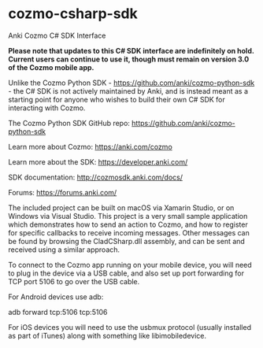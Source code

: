 # cozmo-csharp-sdk
Anki Cozmo C# SDK Interface

**Please note that updates to this C# SDK interface are indefinitely on hold. Current users can continue to use it, though must remain on version 3.0 of the Cozmo mobile app.**

Unlike the Cozmo Python SDK - https://github.com/anki/cozmo-python-sdk - the C# SDK is not actively maintained by Anki, and is instead meant as a starting point for anyone who wishes to build their own C# SDK for interacting with Cozmo.

The Cozmo Python SDK GitHub repo: https://github.com/anki/cozmo-python-sdk

Learn more about Cozmo: https://anki.com/cozmo

Learn more about the SDK: https://developer.anki.com/

SDK documentation: http://cozmosdk.anki.com/docs/

Forums: https://forums.anki.com/



The included project can be built on macOS via Xamarin Studio, or on Windows via Visual Studio. This project is a very small sample application which demonstrates how to send an action to Cozmo, and how to register for specific callbacks to receive incoming messages.  Other messages can be found by browsing the CladCSharp.dll assembly, and can be sent and received using a similar approach.

To connect to the Cozmo app running on your mobile device, you will need to plug in the device via a USB cable, and also set up port forwarding for TCP port 5106 to go over the USB cable.

For Android devices use adb:

adb forward tcp:5106 tcp:5106

For iOS devices you will need to use the usbmux protocol (usually installed as part of iTunes) along with something like libimobiledevice.
